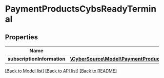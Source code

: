 # PaymentProductsCybsReadyTerminal

## Properties
Name | Type | Description | Notes
------------ | ------------- | ------------- | -------------
**subscriptionInformation** | [**\CyberSource\Model\PaymentProductsCardPresentConnectSubscriptionInformation**](PaymentProductsCardPresentConnectSubscriptionInformation.md) |  | [optional] 

[[Back to Model list]](../README.md#documentation-for-models) [[Back to API list]](../README.md#documentation-for-api-endpoints) [[Back to README]](../README.md)



